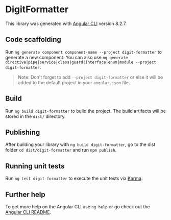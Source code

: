 # DigitFormatter

This library was generated with [Angular CLI](https://github.com/angular/angular-cli) version 8.2.7.

## Code scaffolding

Run `ng generate component component-name --project digit-formatter` to generate a new component. You can also use `ng generate directive|pipe|service|class|guard|interface|enum|module --project digit-formatter`.
> Note: Don't forget to add `--project digit-formatter` or else it will be added to the default project in your `angular.json` file. 

## Build

Run `ng build digit-formatter` to build the project. The build artifacts will be stored in the `dist/` directory.

## Publishing

After building your library with `ng build digit-formatter`, go to the dist folder `cd dist/digit-formatter` and run `npm publish`.

## Running unit tests

Run `ng test digit-formatter` to execute the unit tests via [Karma](https://karma-runner.github.io).

## Further help

To get more help on the Angular CLI use `ng help` or go check out the [Angular CLI README](https://github.com/angular/angular-cli/blob/master/README.md).
